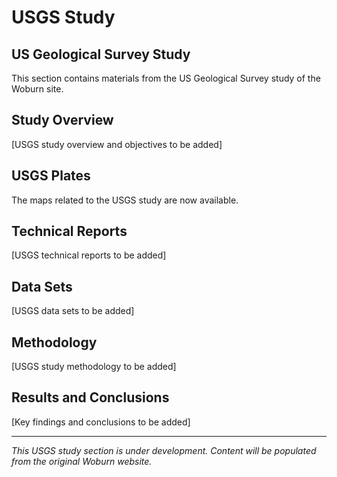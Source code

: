 # USGS Study

## US Geological Survey Study

This section contains materials from the US Geological Survey study of the Woburn site.

## Study Overview

[USGS study overview and objectives to be added]

## USGS Plates

The maps related to the USGS study are now available.

## Technical Reports

[USGS technical reports to be added]

## Data Sets

[USGS data sets to be added]

## Methodology

[USGS study methodology to be added]

## Results and Conclusions

[Key findings and conclusions to be added]

---

*This USGS study section is under development. Content will be populated from the original Woburn website.* 